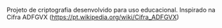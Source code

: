 Projeto de criptografia desenvolvido para uso educacional. Inspirado na Cifra ADFGVX (https://pt.wikipedia.org/wiki/Cifra_ADFGVX)
